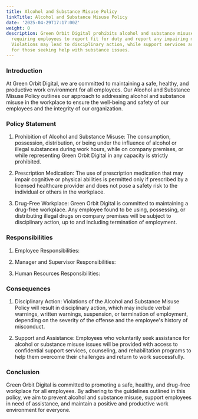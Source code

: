 ```yaml
---
title: Alcohol and Substance Misuse Policy
linkTitle: Alcohol and Substance Misuse Policy
date: '2025-04-29T17:17:00Z'
weight: 0
description: Green Orbit Digital prohibits alcohol and substance misuse in the workplace,
  requiring employees to report fit for duty and report any impairing medications.
  Violations may lead to disciplinary action, while support services are available
  for those seeking help with substance issues.
---
```



### Introduction

At Green Orbit Digital, we are committed to maintaining a safe, healthy, and productive work environment for all employees. Our Alcohol and Substance Misuse Policy outlines our approach to addressing alcohol and substance misuse in the workplace to ensure the well-being and safety of our employees and the integrity of our organization.

### Policy Statement

1. Prohibition of Alcohol and Substance Misuse: The consumption, possession, distribution, or being under the influence of alcohol or illegal substances during work hours, while on company premises, or while representing Green Orbit Digital in any capacity is strictly prohibited.

1. Prescription Medication: The use of prescription medication that may impair cognitive or physical abilities is permitted only if prescribed by a licensed healthcare provider and does not pose a safety risk to the individual or others in the workplace.

1. Drug-Free Workplace: Green Orbit Digital is committed to maintaining a drug-free workplace. Any employee found to be using, possessing, or distributing illegal drugs on company premises will be subject to disciplinary action, up to and including termination of employment.

### Responsibilities

1. Employee Responsibilities:

1. Manager and Supervisor Responsibilities:

1. Human Resources Responsibilities:

### Consequences

1. Disciplinary Action: Violations of the Alcohol and Substance Misuse Policy will result in disciplinary action, which may include verbal warnings, written warnings, suspension, or termination of employment, depending on the severity of the offense and the employee's history of misconduct.

1. Support and Assistance: Employees who voluntarily seek assistance for alcohol or substance misuse issues will be provided with access to confidential support services, counseling, and rehabilitation programs to help them overcome their challenges and return to work successfully.

### Conclusion

Green Orbit Digital is committed to promoting a safe, healthy, and drug-free workplace for all employees. By adhering to the guidelines outlined in this policy, we aim to prevent alcohol and substance misuse, support employees in need of assistance, and maintain a positive and productive work environment for everyone.